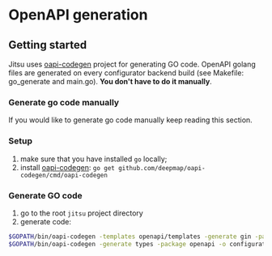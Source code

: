 # OpenAPI generation

## Getting started

Jitsu uses [oapi-codegen](https://github.com/deepmap/oapi-codegen) project for generating GO code. OpenAPI golang files are generated 
on every configurator backend build (see Makefile: go_generate and main.go). **You don't have to do it manually**.

### Generate go code manually

If you would like to generate go code manually keep reading this section.

### Setup

1. make sure that you have installed `go` locally;
2. install [oapi-codegen](https://github.com/deepmap/oapi-codegen): `go get github.com/deepmap/oapi-codegen/cmd/oapi-codegen`

### Generate GO code

1. go to the root `jitsu` project directory
2. generate code:
```bash
$GOPATH/bin/oapi-codegen -templates openapi/templates -generate gin -package openapi -o configurator/backend/openapi/routers-gen.go openapi/configurator.yaml
$GOPATH/bin/oapi-codegen -generate types -package openapi -o configurator/backend/openapi/types-gen.go openapi/configurator.yaml
```